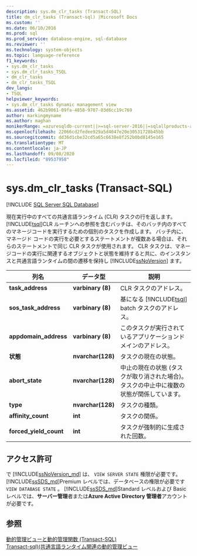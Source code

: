 ```yaml
---
description: sys.dm_clr_tasks (Transact-SQL)
title: dm_clr_tasks (Transact-sql) |Microsoft Docs
ms.custom: ''
ms.date: 06/10/2016
ms.prod: sql
ms.prod_service: database-engine, sql-database
ms.reviewer: ''
ms.technology: system-objects
ms.topic: language-reference
f1_keywords:
- sys.dm_clr_tasks
- sys.dm_clr_tasks_TSQL
- dm_clr_tasks
- dm_clr_tasks_TSQL
dev_langs:
- TSQL
helpviewer_keywords:
- sys.dm_clr_tasks dynamic management view
ms.assetid: 462b9061-09fa-4858-9707-03d6cc19c769
author: markingmyname
ms.author: maghan
monikerRange: =azuresqldb-current||>=sql-server-2016||=sqlallproducts-allversions||>=sql-server-linux-2017||=azuresqldb-mi-current
ms.openlocfilehash: 22066cd2fedee929a5d4047e20e30531728b45bb
ms.sourcegitcommit: dd36d1cbe32cd5a65c6638e8f252b0bd8145e165
ms.translationtype: MT
ms.contentlocale: ja-JP
ms.lasthandoff: 09/08/2020
ms.locfileid: "89537958"
---
```

# <a name="sysdm_clr_tasks-transact-sql"></a>sys.dm_clr_tasks (Transact-SQL)
[!INCLUDE [SQL Server SQL Database](../../includes/applies-to-version/sql-asdb.md)]

  現在実行中のすべての共通言語ランタイム (CLR) タスクの行を返します。 [!INCLUDE[tsql](../../includes/tsql-md.md)]CLR ルーチンへの参照を含むバッチは、そのバッチ内のすべてのマネージコードを実行するための個別のタスクを作成します。 バッチ内に、マネージド コードの実行を必要とするステートメントが複数ある場合は、それらのステートメントで同じ CLR タスクが使用されます。 CLR タスクは、マネージコードの実行に関連するオブジェクトと状態を維持すると共に、のインスタンスと共通言語ランタイムの間の遷移を保持し [!INCLUDE[ssNoVersion](../../includes/ssnoversion-md.md)] ます。  
  
|列名|データ型|説明|  
|-----------------|---------------|-----------------|  
|**task_address**|**varbinary (8)**|CLR タスクのアドレス。|  
|**sos_task_address**|**varbinary (8)**|基になる [!INCLUDE[tsql](../../includes/tsql-md.md)] batch タスクのアドレス。|  
|**appdomain_address**|**varbinary (8)**|このタスクが実行されているアプリケーションドメインのアドレス。|  
|**状態**|**nvarchar(128)**|タスクの現在の状態。|  
|**abort_state**|**nvarchar(128)**|中止の現在の状態 (タスクが取り消された場合)。タスクの中止中に複数の状態が関係しています。|  
|**type**|**nvarchar(128)**|タスクの種類。|  
|**affinity_count**|**int**|タスクの関係。|  
|**forced_yield_count**|**int**|タスクが強制的に生成された回数。|  
  
## <a name="permissions"></a>アクセス許可  

で [!INCLUDE[ssNoVersion_md](../../includes/ssnoversion-md.md)] は、 `VIEW SERVER STATE` 権限が必要です。   
[!INCLUDE[ssSDS_md](../../includes/sssds-md.md)]Premium レベルでは、データベースの権限が必要です `VIEW DATABASE STATE` 。 [!INCLUDE[ssSDS_md](../../includes/sssds-md.md)]Standard レベルおよび Basic レベルでは、**サーバー管理**者または**Azure Active Directory 管理者**アカウントが必要です。   
  
## <a name="see-also"></a>参照  
 [動的管理ビューと動的管理関数 &#40;Transact-SQL&#41;](~/relational-databases/system-dynamic-management-views/system-dynamic-management-views.md)   
 [Transact-sql&#41;&#40;共通言語ランタイム関連の動的管理ビュー ](../../relational-databases/system-dynamic-management-views/common-language-runtime-related-dynamic-management-views-transact-sql.md)  
  
  

